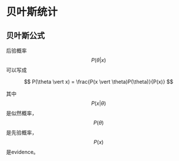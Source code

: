 # 贝叶斯统计

## 贝叶斯公式

后验概率$$P(\theta \vert x)$$可以写成

$$ 
P(\theta \vert x) = \frac{P(x \vert \theta)P(\theta)}{P(x)}
$$

其中 $$P(x \vert \theta)$$是似然概率，$$P(\theta)$$是先验概率，$$P(x)$$是evidence。


